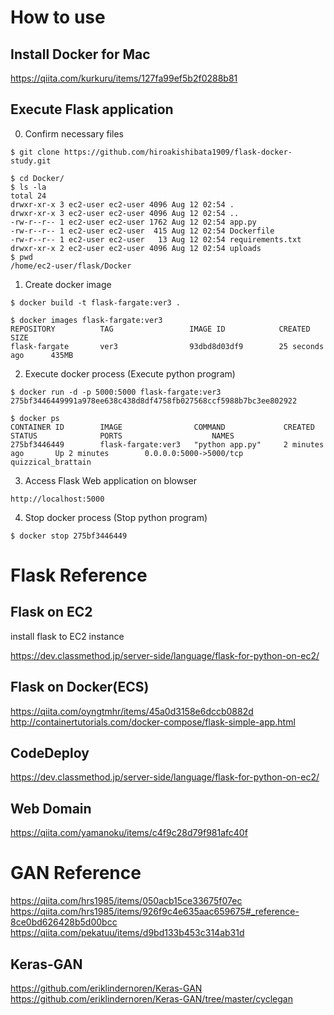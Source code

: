 # How to use

## Install Docker for Mac

https://qiita.com/kurkuru/items/127fa99ef5b2f0288b81

## Execute Flask application
0. Confirm necessary files
```
$ git clone https://github.com/hiroakishibata1909/flask-docker-study.git

$ cd Docker/
$ ls -la
total 24
drwxr-xr-x 3 ec2-user ec2-user 4096 Aug 12 02:54 .
drwxr-xr-x 3 ec2-user ec2-user 4096 Aug 12 02:54 ..
-rw-r--r-- 1 ec2-user ec2-user 1762 Aug 12 02:54 app.py
-rw-r--r-- 1 ec2-user ec2-user  415 Aug 12 02:54 Dockerfile
-rw-r--r-- 1 ec2-user ec2-user   13 Aug 12 02:54 requirements.txt
drwxr-xr-x 2 ec2-user ec2-user 4096 Aug 12 02:54 uploads
$ pwd
/home/ec2-user/flask/Docker
```

1. Create docker image
```
$ docker build -t flask-fargate:ver3 .

$ docker images flask-fargate:ver3
REPOSITORY          TAG                 IMAGE ID            CREATED             SIZE
flask-fargate       ver3                93dbd8d03df9        25 seconds ago      435MB
```

2. Execute docker process (Execute python program)
```
$ docker run -d -p 5000:5000 flask-fargate:ver3
275bf3446449991a978ee638c438d8df4758fb027568ccf5988b7bc3ee802922 

$ docker ps
CONTAINER ID        IMAGE                COMMAND             CREATED             STATUS              PORTS                    NAMES
275bf3446449        flask-fargate:ver3   "python app.py"     2 minutes ago       Up 2 minutes        0.0.0.0:5000->5000/tcp   quizzical_brattain
```

3.  Access Flask Web application on blowser
```
http://localhost:5000
```

4. Stop docker process (Stop python program)
```
$ docker stop 275bf3446449
```

# Flask Reference

## Flask on EC2
install flask to EC2 instance

https://dev.classmethod.jp/server-side/language/flask-for-python-on-ec2/

## Flask on Docker(ECS)

https://qiita.com/oyngtmhr/items/45a0d3158e6dccb0882d
http://containertutorials.com/docker-compose/flask-simple-app.html


## CodeDeploy

https://dev.classmethod.jp/server-side/language/flask-for-python-on-ec2/

## Web Domain
https://qiita.com/yamanoku/items/c4f9c28d79f981afc40f

# GAN  Reference
https://qiita.com/hrs1985/items/050acb15ce33675f07ec
https://qiita.com/hrs1985/items/926f9c4e635aac659675#_reference-8ce0bd626428b5d00bcc  
https://qiita.com/pekatuu/items/d9bd133b453c314ab31d

## Keras-GAN
https://github.com/eriklindernoren/Keras-GAN
https://github.com/eriklindernoren/Keras-GAN/tree/master/cyclegan